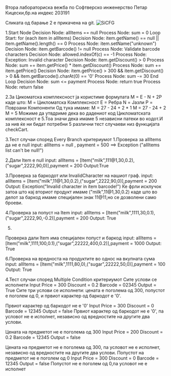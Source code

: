 Втора лабораториска вежба по Софтверско инженерство
Петар Кицески,бр.на индекс 203191

Сликата од барање 2 е прикачена на git.
![SiCFG](https://github.com/203191/SI_2024_lab2_203191/assets/73073653/347c2fb8-3d70-4574-b176-2e42eee3b639)


1.Start Node Decision Node: allItems == null 
Process Node: sum = 0 
Loop Start: for (each item in allItems) 
Decision Node: item.getName() == null || item.getName().length() == 0 
Process Node: item.setName("unknown") 
Decision Node: item.getBarcode() != null 
Process Node: Validate barcode characters
 Decision Node: allowed.indexOf(c) == -1
 Process Node: Exception: Invalid character 
Decision Node: item.getDiscount() > 0
 Process Node: sum += item.getPrice() * item.getDiscount()
 Process Node: sum += item.getPrice()
 Decision Node: item.getPrice() > 300 && item.getDiscount() > 0 && item.getBarcode().charAt(0) == '0'
 Process Node: sum -= 30
 End Loop Decision Node: sum <= payment
 Process Node: return true 
Process Node: return false

2.За Цикоматска комплексност ја користиме формулата M = E - N + 2P каде што: M = Цикломатска Комплексност Е = Ребра N = Јазли P = Поврзани Компоненти Од тука имаме: M = 27 - 24 + 2 * 1 M = 27 - 24 + 2 M = 5 Можиме да утвдриме дека во дадениот код Цикломатската комплексност е 5.Тоа значи дека имаме 5 независни патеки во кодот.И за нив ќе ни бидат потребни 5 различни тест случаеви низ функцијата checkCart.

3.Тест случаи според Every Branch критериумот
1.Проверка за allItems да не е null 
input: allItems = null , payment = 500 ==> Exception ("allItems list can't be null!")

2.Дали Item e null
 input: allItems = [Item("milk",111@1,30,0.2),("sugar",2222,90,0)],payment = 200 Output:True
  
  3.Проверка за баркодот или InvalidCharacter на нашиот граф.
 input: allItems = [Item("milk",11@1,30,0.2),("sugar",2222,90,0)],payment = 200
 Output: Exception("Invalid character in item barcode!") 
Ќе фрли исклучок затоа што кај вториот продукт имаме ("milk",11@1,30,0.2) каде што во делот за баркод имаме специјален знак 11@11,но се дозволени само броеви. 

4.Проверка за попуст на Item
 input: allItems = [Item("milk",1111,30,0.1),("sugar",2222,90,-0.2)],payment = 200
 Output: True 
 
 5.
 Проверка дали Item има специјален попуст и баркод
 input: allItems = [Item("milk",1111,100,0.1),("sugar",22222,400,0.2)],payment = 1000 Output: True
 
 6.Проверка на вредноста на продуктите во однос на вкупната сума
 input: allItems = [Item("milk",1111,80,0),("sugar",22222,50,0)],payment = 100 
Output: True

4.Тест случаи според Multiple Condition критериумот
Сите услови се исполнети 
Input Price = 300 Discount = 0.2 Barcode = 02345 
Output = True
 Сите три услови се исполнети: цената е поголема од 300, попустот е поголем од 0, и првиот карактер од баркодот е '0'.

Првиот карактер од баркодот не е '0' 
Input Price = 300 Discount = 0 Barcode = 12345
 Output = false 
Првиот карактер од баркодот не е '0', па условот не е исполнет, независно од вредностите на другите два услови.

Цената на предметот не е поголема од 300
 Input Price = 200 Discount = 0.2 Barcode = 12345
 Output = false 

Цената на предметот не е поголема од 300, па условот не е исполнет, независно од вредностите на другите два услови.
Попустот на предметот не е поголем од 0
 Input Price = 300 Discount = 0 Barcode = 12345
 Output = false 
Попустот не е поголем од 0,па условот не е исполнет

